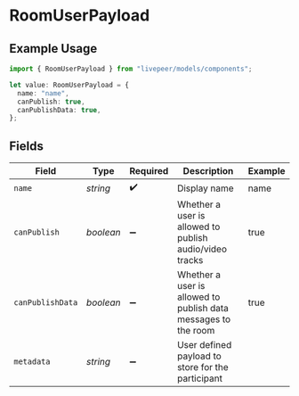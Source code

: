 # RoomUserPayload

## Example Usage

```typescript
import { RoomUserPayload } from "livepeer/models/components";

let value: RoomUserPayload = {
  name: "name",
  canPublish: true,
  canPublishData: true,
};
```

## Fields

| Field                                                          | Type                                                           | Required                                                       | Description                                                    | Example                                                        |
| -------------------------------------------------------------- | -------------------------------------------------------------- | -------------------------------------------------------------- | -------------------------------------------------------------- | -------------------------------------------------------------- |
| `name`                                                         | *string*                                                       | :heavy_check_mark:                                             | Display name                                                   | name                                                           |
| `canPublish`                                                   | *boolean*                                                      | :heavy_minus_sign:                                             | Whether a user is allowed to publish audio/video tracks        | true                                                           |
| `canPublishData`                                               | *boolean*                                                      | :heavy_minus_sign:                                             | Whether a user is allowed to publish data messages to the room | true                                                           |
| `metadata`                                                     | *string*                                                       | :heavy_minus_sign:                                             | User defined payload to store for the participant              |                                                                |